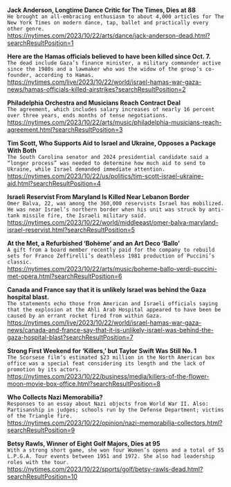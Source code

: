 **Jack Anderson, Longtime Dance Critic for The Times, Dies at 88**\
`He brought an all-embracing enthusiasm to about 4,000 articles for The New York Times on modern dance, tap, ballet and practically every other genre.`\
https://nytimes.com/2023/10/22/arts/dance/jack-anderson-dead.html?searchResultPosition=1

**Here are the Hamas officials believed to have been killed since Oct. 7.**\
`The dead include Gaza’s finance minister, a military commander active since the 1980s and a lawmaker who was the widow of the group’s co-founder, according to Hamas.`\
https://nytimes.com/live/2023/10/22/world/israel-hamas-war-gaza-news/hamas-officials-killed-airstrikes?searchResultPosition=2

**Philadelphia Orchestra and Musicians Reach Contract Deal**\
`The agreement, which includes salary increases of nearly 16 percent over three years, ends months of tense negotiations.`\
https://nytimes.com/2023/10/22/arts/music/philadelphia-musicians-reach-agreement.html?searchResultPosition=3

**Tim Scott, Who Supports Aid to Israel and Ukraine, Opposes a Package With Both**\
`The South Carolina senator and 2024 presidential candidate said a “longer process” was needed to determine how much aid to send to Ukraine, while Israel demanded immediate attention.`\
https://nytimes.com/2023/10/22/us/politics/tim-scott-israel-ukraine-aid.html?searchResultPosition=4

**Israeli Reservist From Maryland Is Killed Near Lebanon Border**\
`Omer Balva, 22, was among the 360,000 reservists Israel has mobilized. He was near Israel’s northern border when his unit was struck by anti-tank missile fire, the Israeli military said.`\
https://nytimes.com/2023/10/22/world/middleeast/omer-balva-maryland-israel-reservist.html?searchResultPosition=5

**At the Met, a Refurbished ‘Bohème’ and an Art Deco ‘Ballo’**\
`A gift from a board member recently paid for the company to rebuild sets for Franco Zeffirelli’s deathless 1981 production of Puccini’s classic.`\
https://nytimes.com/2023/10/22/arts/music/boheme-ballo-verdi-puccini-met-opera.html?searchResultPosition=6

**Canada and France say that it is unlikely Israel was behind the Gaza hospital blast.**\
`The statements echo those from American and Israeli officials saying that the explosion at the Ahli Arab Hospital appeared to have been be caused by an errant rocket fired from within Gaza.`\
https://nytimes.com/live/2023/10/22/world/israel-hamas-war-gaza-news/canada-and-france-say-that-it-is-unlikely-israel-was-behind-the-gaza-hospital-blast?searchResultPosition=7

**Strong First Weekend for ‘Killers,’ but Taylor Swift Was Still No. 1**\
`The Scorsese film’s estimated $23 million in the North American box office was a special feat considering its length and the lack of promotion by its actors.`\
https://nytimes.com/2023/10/22/business/media/killers-of-the-flower-moon-movie-box-office.html?searchResultPosition=8

**Who Collects Nazi Memorabilia?**\
`Responses to an essay about Nazi objects from World War II. Also: Partisanship in judges; schools run by the Defense Department; victims of the Triangle fire.`\
https://nytimes.com/2023/10/22/opinion/nazi-memorabilia-collectors.html?searchResultPosition=9

**Betsy Rawls, Winner of Eight Golf Majors, Dies at 95**\
`With a strong short game, she won four Women’s opens and a total of 55 L.P.G.A. Tour events between 1951 and 1972. She also had leadership roles with the tour.`\
https://nytimes.com/2023/10/22/sports/golf/betsy-rawls-dead.html?searchResultPosition=10

